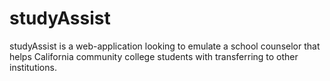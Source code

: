 # studyAssist

studyAssist is a web-application looking to emulate a school counselor that helps California community college students with transferring to other institutions.